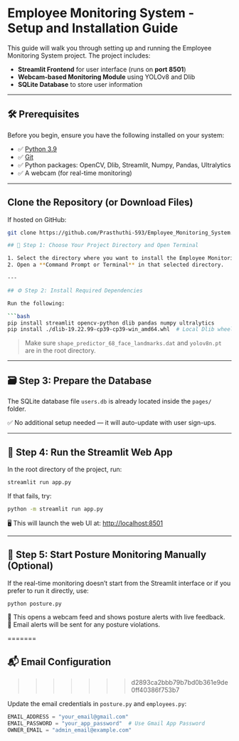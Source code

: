 # Employee Monitoring System - Setup and Installation Guide

This guide will walk you through setting up and running the Employee Monitoring System project. The project includes:

- **Streamlit Frontend** for user interface (runs on **port 8501**)
- **Webcam-based Monitoring Module** using YOLOv8 and Dlib
- **SQLite Database** to store user information

---

## 🛠️ Prerequisites

Before you begin, ensure you have the following installed on your system:

- ✅ [Python 3.9](https://www.python.org/downloads/release/python-390/)
- ✅ [Git](https://git-scm.com/)
- ✅ Python packages: OpenCV, Dlib, Streamlit, Numpy, Pandas, Ultralytics
- ✅ A webcam (for real-time monitoring)

---


## Clone the Repository (or Download Files)

If hosted on GitHub:

```bash
git clone https://github.com/Prasthuthi-593/Employee_Monitoring_System.git

## 📁 Step 1: Choose Your Project Directory and Open Terminal

1. Select the directory where you want to install the Employee Monitoring project.  
2. Open a **Command Prompt or Terminal** in that selected directory.

---

## ⚙️ Step 2: Install Required Dependencies

Run the following:

```bash
pip install streamlit opencv-python dlib pandas numpy ultralytics
pip install ./dlib-19.22.99-cp39-cp39-win_amd64.whl  # Local Dlib wheel
```

> Make sure `shape_predictor_68_face_landmarks.dat` and `yolov8n.pt` are in the root directory.

---

## 🗃️ Step 3: Prepare the Database

The SQLite database file `users.db` is already located inside the `pages/` folder.

✅ No additional setup needed — it will auto-update with user sign-ups.

---

## 🚀 Step 4: Run the Streamlit Web App

In the root directory of the project, run:

```bash
streamlit run app.py
```

If that fails, try:

```bash
python -m streamlit run app.py
```

🖥️ This will launch the web UI at: [http://localhost:8501](http://localhost:8501)

---

## 🎥 Step 5: Start Posture Monitoring Manually (Optional)

If the real-time monitoring doesn’t start from the Streamlit interface or if you prefer to run it directly, use:

```bash
python posture.py
```

📸 This opens a webcam feed and shows posture alerts with live feedback.  
📧 Email alerts will be sent for any posture violations.

=======
## 📬 Email Configuration 
>>>>>>> d2893ca2bbb79b7bd0b361e9de0ff40386f753b7

Update the email credentials in `posture.py` and `employees.py`:

```python
EMAIL_ADDRESS = "your_email@gmail.com"
EMAIL_PASSWORD = "your_app_password"  # Use Gmail App Password
OWNER_EMAIL = "admin_email@example.com"
```
